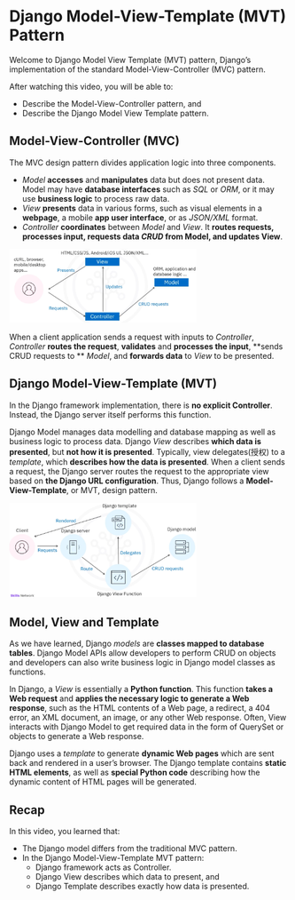 # Django Model-View-Template (MVT) Pattern

Welcome to Django Model View Template (MVT) pattern, Django’s implementation of the standard Model-View-Controller (MVC) pattern.

After watching this video, you will be able to: 

- Describe the Model-View-Controller pattern, and
- Describe the Django Model View Template pattern. 

## Model-View-Controller (MVC)

The MVC design pattern divides application logic into three components. 

- *Model* **accesses** and **manipulates** data but does not present data. Model may have **database interfaces** such as *SQL* or *ORM*, or it may use **business logic** to process raw data. 
- *View* **presents** data in various forms, such as visual elements in a **webpage**, a mobile **app user interface**, or as *JSON/XML* format.
- *Controller* **coordinates** between *Model* and *View*. It **routes requests, processes input, requests data *CRUD* from Model, and updates View**. 

<img src="assets/image-20240802002750420.png" alt="image-20240802002750420" style="zoom: 33%;" />

When a client application sends a request with inputs to *Controller*, *Controller* **routes the request**, **validates** and **processes the input**, **sends CRUD requests to ** *Model*, and **forwards data** to *View* to be presented.

## Django Model-View-Template (MVT)

In the Django framework implementation, there is **no explicit Controller**. Instead, the Django server itself performs this function. 

Django Model manages data modelling and database mapping as well as business logic to process data. Django *View* describes **which data is presented**, but **not how it is presented**. Typically, view delegates(授权) to a *template*, which **describes how the data is presented**. When a client sends a request, the Django server routes the request to the appropriate view based on **the Django URL configuration**. Thus, Django follows a **Model-View-Template**, or MVT, design pattern.

<img src="assets/image-20240802004306764.png" alt="image-20240802004306764" style="zoom:33%;" />

## Model, View and Template

As we have learned, Django *models* are **classes mapped to database tables**. Django Model APIs allow developers to perform CRUD on objects and developers can also write business logic in Django model classes as functions. 

In Django, a *View* is essentially a **Python function**. This function **takes a Web request** and **applies the necessary logic to generate a Web response**, such as the HTML contents of a Web page, a redirect, a 404 error, an XML document, an image, or any other Web response. Often, View interacts with Django Model to get required data in the form of QuerySet or objects to generate a Web response. 

Django uses a *template* to generate **dynamic Web pages** which are sent back and rendered in a user’s browser. The Django template contains **static HTML elements**, as well as **special Python code** describing how the dynamic content of HTML pages will be generated. 

## Recap

In this video, you learned that:

- The Django model differs from the traditional MVC pattern.
- In the Django Model-View-Template MVT pattern: 
  - Django framework acts as Controller.
  - Django View describes which data to present, and 
  - Django Template describes exactly how data is presented.